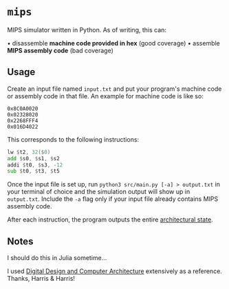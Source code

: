 # `mips`

MIPS simulator written in Python. As of writing, this can:

• disassemble **machine code provided in hex** (good coverage)
• assemble **MIPS assembly code** (bad coverage)

## Usage

Create an input file named `input.txt` and put your program's machine code or assembly code in that file. An example for machine code is like so:

```text
0x8C0A0020
0x02328020
0x2268FFF4
0x016D4022
```

This corresponds to the following instructions:

```asm
lw $t2, 32($0)
add $s0, $s1, $s2
addi $t0, $s3, -12
sub $t0, $t3, $t5
```

Once the input file is set up, run `python3 src/main.py [-a] > output.txt` in your terminal of choice and the simulation output will show up in `output.txt`. Include the `-a` flag only if your input file already contains MIPS assembly code.

After each instruction, the program outputs the entire [architectural state](https://en.wikipedia.org/wiki/Architectural_state).

## Notes

I should do this in Julia sometime...

I used [Digital Design and Computer Architecture](https://www.amazon.com/Digital-Design-Computer-Architecture-Harris/dp/0123944244) extensively as a reference. Thanks, Harris & Harris!
